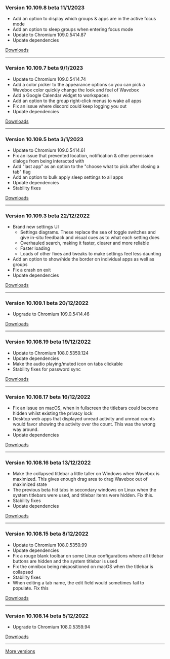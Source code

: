 <h3>Version 10.109.8 beta <span class="date">11/1/2023</span></h3>
<ul>
  <li>Add an option to display which groups & apps are in the active focus mode</li>
  <li>Add an option to sleep groups when entering focus mode</li>
  <li>Update to Chromium 109.0.5414.87</li>
  <li>Update dependencies</li>
</ul>

[Downloads](https://wavebox.io/download/release/10.109.8.3)

---

<h3>Version 10.109.7 beta <span class="date">9/1/2023</span></h3>
<ul>
  <li>Update to Chromium 109.0.5414.74</li>
  <li>
    Add a color picker to the appearance options so you can pick a Wavebox color
    quickly change the look and feel of Wavebox
  </li>
  <li>Add a Google Calendar widget to workspaces</li>
  <li>Add an option to the group right-click menus to wake all apps</li>
  <li>Fix an issue where discord could keep logging you out</li>
  <li>Update dependencies</li>
</ul>

[Downloads](https://wavebox.io/download/release/10.109.7.3)

---

<h3>Version 10.109.5 beta <span class="date">3/1/2023</span></h3>
<ul>
  <li>Update to Chromium 109.0.5414.61</li>
  <li>Fix an issue that prevented location, notification & other permission dialogs from being interacted with</li>
  <li>Add "last app" as an option to the "choose what to pick after closing a tab" flag</li>
  <li>Add an option to bulk apply sleep settings to all apps</li>
  <li>Update dependencies</li>
  <li>Stability fixes</li>
</ul>

[Downloads](https://wavebox.io/download/release/10.109.5.3)

---

<h3>Version 10.109.3 beta <span class="date">22/12/2022</span></h3>
<ul>
  <li>
    Brand new settings UI
    <ul>
      <li>
        Settings diagrams. These replace the sea of toggle switches
        and give in-situ feedback and visual cues as to what each
        setting does
      </li>
      <li>Overhauled search, making it faster, clearer and more reliable</li>
      <li>Faster loading</li>
      <li>Loads of other fixes and tweaks to make settings feel less daunting</li>
    </ul>
  </li>
  <li>Add an option to show/hide the border on individual apps as well as groups</li>
  <li>Fix a crash on exit</li>
  <li>Update dependencies</li>
</ul>

[Downloads](https://wavebox.io/download/release/10.109.3.3)

---

<h3>Version 10.109.1 beta <span class="date">20/12/2022</span></h3>
<ul>
  <li>Upgrade to Chromium 109.0.5414.46</li>
</ul>

[Downloads](https://wavebox.io/download/release/10.109.1.3)

---

<h3>Version 10.108.19 beta <span class="date">19/12/2022</span></h3>
<ul>
  <li>Update to Chromium 108.0.5359.124</li>
  <li>Update dependencies</li>
  <li>Make the audio playing/muted icon on tabs clickable</li>
  <li>Stability fixes for password sync</li>
</ul>

[Downloads](https://wavebox.io/download/release/10.108.19.3)

---

<h3>Version 10.108.17 beta <span class="date">16/12/2022</span></h3>
<ul>
  <li>
    Fix an issue on macOS, when in fullscreen the titlebars could become
    hidden whilst existing the privacy lock
  </li>
  <li>
    Desktop web apps that displayed unread activity and unread counts would
    favor showing the activity over the count. This was the wrong way around.
  </li>
  <li>Update dependencies</li>
</ul>

[Downloads](https://wavebox.io/download/release/10.108.17.3)

---

<h3>Version 10.108.16 beta <span class="date">13/12/2022</span></h3>
<ul>
  <li>
    Make the collapsed titlebar a little taller on Windows when Wavebox is
    maximized. This gives enough drag area to drag Wavebox out of maximized state
  </li>
  <li>
    The previous beta hid tabs in secondary windows on Linux when the system titlebars
    were used, and titlebar items were hidden. Fix this.
  </li>
  <li>Stability fixes</li>
  <li>Update dependencies</li>
</ul>

[Downloads](https://wavebox.io/download/release/10.108.16.3)

---

<h3>Version 10.108.15 beta <span class="date">8/12/2022</span></h3>
<ul>
  <li>Update to Chromium 108.0.5359.99</li>
  <li>Update dependencies</li>
  <li>Fix a rouge blank toolbar on some Linux configurations where all titlebar buttons are hidden and the system titlebar is used</li>
  <li>Fix the omnibox being mispositioned on macOS when the titlebar is collapsed</li>
  <li>Stability fixes</li>
  <li>When editing a tab name, the edit field would sometimes fail to populate. Fix this</li>
</ul>

[Downloads](https://wavebox.io/download/release/10.108.15.3)

---

<h3>Version 10.108.14 beta <span class="date">5/12/2022</span></h3>
<ul>
  <li>Upgrade to Chromium 108.0.5359.94</li>
</ul>

[Downloads](https://wavebox.io/download/release/10.108.14.3)

---
[More versions](https://wavebox.io/changelog/beta/)